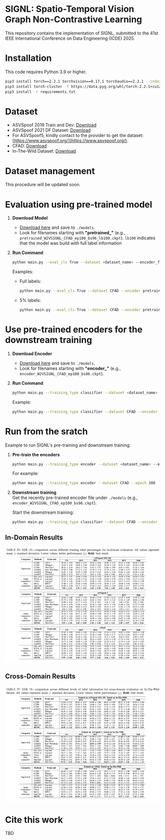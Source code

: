 # SIGNL: Spatio-Temporal Vision Graph Non-Contrastive Learning

This repository contains the implementation of SIGNL, submitted to the 41st IEEE International Conference on Data Engineering (ICDE) 2025.


# Installation

This code requires Python 3.9 or higher.

```bash
pip3 install torch==2.2.1 torchvision==0.17.1 torchaudio==2.2.1 --index-url https://download.pytorch.org/whl/cu121
pip3 install torch-cluster -f https://data.pyg.org/whl/torch-2.2.1+cu121.html
pip3 install -r requirements.txt
```

# Dataset

- ASVSpoof 2019 Train and Dev: [Download](https://datashare.ed.ac.uk/handle/10283/3336)
- ASVSpoof 2021 DF Dataset: [Download](https://zenodo.org/records/4835108)
- For ASVSpoof5, kindly contact to the provider to get the dataset: [https://www.asvspoof.org/](https://www.asvspoof.org/).
- CFAD: [Download](https://zenodo.org/records/8122764)
- In-The-Wild Dataset: [Download](https://owncloud.fraunhofer.de/index.php/s/JZgXh0JEAF0elxa)

# Dataset management

This procedure will be updated soon.

# Evaluation using pre-trained model

1. **Download Model**  
   - [Download here](https://drive.google.com/drive/folders/16F1vfRSpuRWV4bj9xwHhtzXIPdRHpYbo?usp=sharing) and save to `./models`.  
   - Look for filenames starting with **"pretrained_"** (e.g., `pretrained_W2VSIGNL_CFAD_ep100_bs96_lb100.ckpt`). `lb100` indicates that the model was build with full label information

2. **Run Command**  
    ```bash
    python main.py --eval_cls True --dataset <dataset_name> --encoder_file <encoder_file>
    ```

    Examples:
   - Full labels:  
     ```bash
     python main.py --eval_cls True --dataset CFAD --encoder pretrained_SIGNL_CFAD_ep100_bs96_lb100.ckpt
     ```
   - 5% labels:  
     ```bash
     python main.py --eval_cls True --dataset CFAD --encoder pretrained_SIGNL_CFAD_ep100_bs96_lb5.ckpt
     ```


# Use pre-trained encoders for the downstream training

1. **Download Encoder**  
   - [Download here](https://drive.google.com/drive/folders/16F1vfRSpuRWV4bj9xwHhtzXIPdRHpYbo?usp=sharing) and save to `./models`.  
   - Look for filenames starting with **"encoder_"** (e.g., `encoder_W2VSIGNL_CFAD_ep100_bs96.ckpt`).

2. **Run Command**  
    ```bash
    python main.py --training_type classifier --dataset <dataset_name> --encoder_file <encoder_file> --epoch <number_of_epochs> --label_ratio <label_availability_ratio>
    ```
    Example:
    ```bash
    python main.py --training_type classifier --dataset CFAD --encoder encoder_SIGNL_CFAD_ep100_bs96.ckpt --epoch 100 --label_ratio 0.8
    ```  

# Run from the sratch

Example to run SIGNL's pre-training and downstream training:

1. **Pre-train the encoders**  
    ```bash
    python main.py --training_type encoder --dataset <dataset_name> --epoch <number_of_epochs>
    ```

    For example:
    ```bash
    python main.py --training_type encoder --dataset CFAD --epoch 100
    ```
2. **Downstream training**  
    Get the recently pre-trained encoder file under `./models` (e.g., `encoder_W2VSIGNL_CFAD_ep100_bs96.ckpt`).

    Start the downstream training:
    ```bash
    python main.py --training_type classifier --dataset CFAD --encoder encoder_SIGNL_CFAD_ep100_bs96.ckpt --epoch 100 --label_ratio 0.8
    ```  


## In-Domain Results
![In-Domain](results/indomain.png)

## Cross-Domain Results
![Cross-Domain](results/crossdomain.png)

# Cite this work
TBD

